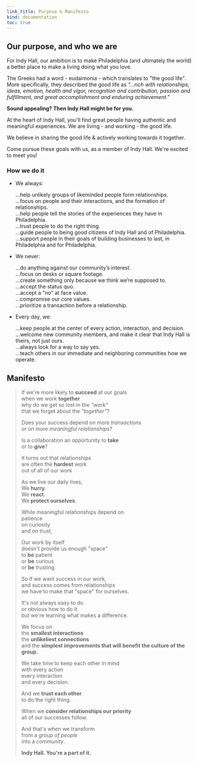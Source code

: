 ```yaml
--- 
link_title: Purpose & Manifesto
kind: documentation
toc: true
---
```


## Our purpose, and who we are

For Indy Hall, our ambition is to make Philadelphia (and ultimately the world) a better place to make a living doing what you love.

The Greeks had a word - eudaimonia - which translates to "the good life". More specifically, they described the good life as *"...rich with relationships, ideas, emotion, health and vigor, recognition and contribution, passion and fulfillment, and great accomplishment and enduring achievement."*

**Sound appealing? Then Indy Hall might be for you.**

At the heart of Indy Hall, you'll find great people having authentic and meaningful experiences. We are living - and working - the good life.

We believe in sharing the good life & actively working towards it together.

Come pursue these goals with us, as a member of Indy Hall. We're excited to meet you!

### How we do it

* We always:

	...help unlikely groups of likeminded people form relationships.   
	...focus on people and their interactions, and the formation of relationships.   
	...help people tell the stories of the experiences they have in Philadelphia.   
	...trust people to do the right thing.   
	...guide people to being good citizens of Indy Hall and of Philadelphia.   
	...support people in their goals of building businesses to last, in Philadelphia and for Philadelphia.   

* We never:

	...do anything against our community’s interest.   
	...focus on desks or square footage.   
	...create something only because we think we’re supposed to.   
	...accept the status quo.   
	...accept a "no" at face value.   
	...compromise our core values.   
	...prioritize a transaction before a relationship.   

* Every day, we:

	...keep people at the center of every action, interaction, and decision.   
	...welcome new community members, and make it clear that Indy Hall is theirs, not just ours.   
	...always look for a way to say yes.   
	...teach others in our immediate and neighboring communities how we operate.   

## Manifesto

> If we're more likely to **succeed** at our goals    
> when we work **together**   
> why do we get so lost in the *"work"*   
> that we forget about the *"together"*?   
> 
> Does your success depend on more *transactions*   
> or on more *meaningful relationships*?   
> 
> Is a collaboration an opportunity to **take**   
> or to **give**?   
> 
> It turns out that relationships    
> are often the **hardest** work   
> out of all of our work   
> 
> As we live our daily lives,   
> We **hurry**.    
> We **react**.   
> We **protect ourselves**.   
> 
> While meaningful relationships depend on   
> patience   
> on curiosity   
> and on trust,   
> 
> Our work by itself   
> doesn't provide us enough "space"   
> to **be** patient   
> or **be** curious   
> or **be** trusting.   
> 
> So if we want success in our work,   
> and success comes from relationships   
> we have to make that "space" for ourselves.   
> 
> It's not always easy to do   
> or obvious how to do it   
> but we're learning what makes a difference.   
> 
> We focus on    
> the **smallest interactions**   
> the **unlikeliest connections**   
> and the **simplest improvements that will benefit the culture of the group.**   
> 
> We take time to keep each other in mind    
> with every action   
> every interaction   
> and every decision.   
> 
> And we **trust each other**   
> to do the right thing.   
> 
> When we **consider relationships our priority**   
> all of our successes follow.   
> 
> And that's when we transform    
> from a *group of people*   
> into a *community*.    
> 
> **Indy Hall. You're a part of it.**